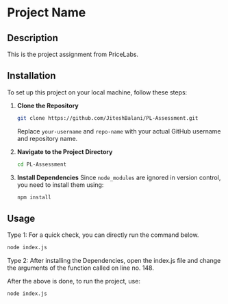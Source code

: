 # Project Name

## Description
This is the project assignment from PriceLabs.

## Installation

To set up this project on your local machine, follow these steps:

1. **Clone the Repository**
   ```sh
   git clone https://github.com/JiteshBalani/PL-Assessment.git
   ```
   Replace `your-username` and `repo-name` with your actual GitHub username and repository name.

2. **Navigate to the Project Directory**
   ```sh
   cd PL-Assessment
   ```

3. **Install Dependencies**
   Since `node_modules` are ignored in version control, you need to install them using:
   ```sh
   npm install
   ```

## Usage

Type 1: For a quick check, you can directly run the command below. 

   ```sh
   node index.js
   ```


Type 2: After installing the Dependencies, open the index.js file and change the arguments of the function called on line no. 148.


After the above is done, to run the project, use:
   ```sh
   node index.js
   ```
  


